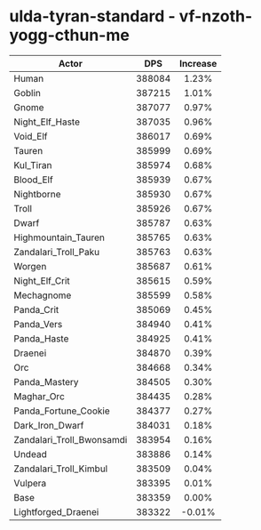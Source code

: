 # ulda-tyran-standard - vf-nzoth-yogg-cthun-me
| Actor | DPS | Increase |
|---|:---:|:---:|
|Human|388084|1.23%|
|Goblin|387215|1.01%|
|Gnome|387077|0.97%|
|Night_Elf_Haste|387035|0.96%|
|Void_Elf|386017|0.69%|
|Tauren|385999|0.69%|
|Kul_Tiran|385974|0.68%|
|Blood_Elf|385939|0.67%|
|Nightborne|385930|0.67%|
|Troll|385926|0.67%|
|Dwarf|385787|0.63%|
|Highmountain_Tauren|385765|0.63%|
|Zandalari_Troll_Paku|385763|0.63%|
|Worgen|385687|0.61%|
|Night_Elf_Crit|385615|0.59%|
|Mechagnome|385599|0.58%|
|Panda_Crit|385069|0.45%|
|Panda_Vers|384940|0.41%|
|Panda_Haste|384925|0.41%|
|Draenei|384870|0.39%|
|Orc|384668|0.34%|
|Panda_Mastery|384505|0.30%|
|Maghar_Orc|384435|0.28%|
|Panda_Fortune_Cookie|384377|0.27%|
|Dark_Iron_Dwarf|384031|0.18%|
|Zandalari_Troll_Bwonsamdi|383954|0.16%|
|Undead|383886|0.14%|
|Zandalari_Troll_Kimbul|383509|0.04%|
|Vulpera|383395|0.01%|
|Base|383359|0.00%|
|Lightforged_Draenei|383322|-0.01%|
